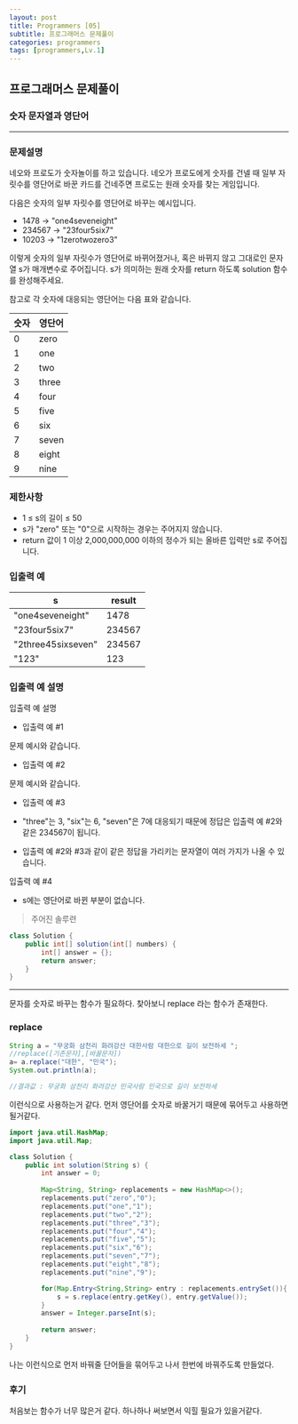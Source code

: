```yaml
---
layout: post
title: Programmers [05]
subtitle: 프로그래머스 문제풀이
categories: programmers
tags: [programmers,Lv.1]
---
```


## 프로그래머스 문제풀이 
### 숫자 문자열과 영단어

---

### 문제설명

네오와 프로도가 숫자놀이를 하고 있습니다. 네오가 프로도에게 숫자를 건넬 때 일부 자릿수를 영단어로 바꾼 카드를 건네주면 프로도는 원래 숫자를 찾는 게임입니다.

다음은 숫자의 일부 자릿수를 영단어로 바꾸는 예시입니다.

* 1478 → "one4seveneight"
* 234567 → "23four5six7"
* 10203 → "1zerotwozero3"

이렇게 숫자의 일부 자릿수가 영단어로 바뀌어졌거나, 혹은 바뀌지 않고 그대로인 문자열 s가 매개변수로 주어집니다. s가 의미하는 원래 숫자를 return 하도록 solution 함수를 완성해주세요.

참고로 각 숫자에 대응되는 영단어는 다음 표와 같습니다.

| 숫자 | 영단어 |
|----|--------|
| 0  | zero   |
| 1  | one    |
| 2  | two    |
| 3  | three  |
| 4  | four   |
| 5  | five   |
| 6  | six    |
| 7  | seven  |
| 8  | eight  |
| 9  | nine   |

### 제한사항

* 1 ≤ s의 길이 ≤ 50
* s가 "zero" 또는 "0"으로 시작하는 경우는 주어지지 않습니다.
* return 값이 1 이상 2,000,000,000 이하의 정수가 되는 올바른 입력만 s로 주어집니다.

### 입출력 예

| s                | result  |
|-----------------|---------|
| "one4seveneight" | 1478    |
| "23four5six7"   | 234567  |
| "2three45sixseven" | 234567 |
| "123"           | 123     |

### 입출력 예 설명

입출력 예 설명
* 입출력 예 #1

문제 예시와 같습니다.
* 입출력 예 #2

문제 예시와 같습니다.
* 입출력 예 #3

* "three"는 3, "six"는 6, "seven"은 7에 대응되기 때문에 정답은 입출력 예 #2와 같은 234567이 됩니다.
* 입출력 예 #2와 #3과 같이 같은 정답을 가리키는 문자열이 여러 가지가 나올 수 있습니다.

입출력 예 #4
* s에는 영단어로 바뀐 부분이 없습니다.

> 주어진 솔루련
```java
class Solution {
    public int[] solution(int[] numbers) {
        int[] answer = {};
        return answer;
    }
}
```

---

문자를 숫자로 바꾸는 함수가 필요하다.
찾아보니 replace 라는 함수가 존재한다.

### replace
```java
String a = "무궁화 삼천리 화려강산 대한사람 대한으로 길이 보전하세 ";	
//replace([기존문자],[바꿀문자])
a= a.replace("대한", "민국");	
System.out.println(a);

//결과값 : 무궁화 삼천리 화려강산 민국사람 민국으로 길이 보전하세
```

이런식으로 사용하는거 같다.
먼저 영단어를 숫자로 바꿀거기 때문에 묶어두고 사용하면 될거같다.

```java
import java.util.HashMap;
import java.util.Map;

class Solution {
    public int solution(String s) {
        int answer = 0;
        
        Map<String, String> replacements = new HashMap<>();
        replacements.put("zero","0");
        replacements.put("one","1");
        replacements.put("two","2");
        replacements.put("three","3");
        replacements.put("four","4");
        replacements.put("five","5");
        replacements.put("six","6");
        replacements.put("seven","7");
        replacements.put("eight","8");
        replacements.put("nine","9");

        for(Map.Entry<String,String> entry : replacements.entrySet()){
            s = s.replace(entry.getKey(), entry.getValue());
        }
        answer = Integer.parseInt(s);
        
        return answer;
    }
}
```

나는 이런식으로 먼저 바꿔줄 단어들을 묶어두고 나서 한번에 바꿔주도록 만들었다.

### 후기 
처음보는 함수가 너무 많은거 같다. 하나하나 써보면서 익힐 필요가 있을거같다.
